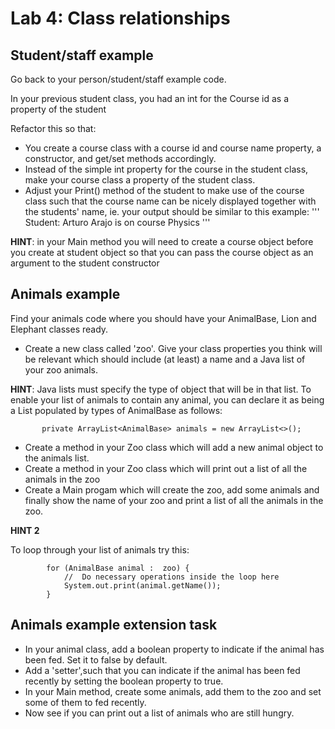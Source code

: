 # Lab 4: Class relationships


## Student/staff example

Go back to your person/student/staff example code.

In your previous student class, you had an int for the Course id as a property of the student

Refactor this so that:

   * You create a course class with a course id and course name property, a constructor, and get/set methods accordingly.
   * Instead of the simple int property for the course in the student class, make your course class a property of the student class.
   * Adjust your Print() method of the student to make use of the course class such that the course name can be nicely displayed together with the students' name, ie. your output should be similar to this example:
     '''
     Student: Arturo Arajo is on course Physics
     '''

__HINT__: in your Main method you will need to create a course object before you create at student object so that you can pass the course object as an argument to the student constructor

## Animals example

Find your animals code where you should have your AnimalBase, Lion and Elephant classes ready.

   * Create a new class called 'zoo'.  Give your class properties you think will be relevant which should include (at least) a name and a Java list of your zoo animals.
     
__HINT__: Java lists must specify the type of object that will be in that list.  To enable your list of animals to contain any animal, you can declare it as being a List populated by types of AnimalBase as follows:

```
       private ArrayList<AnimalBase> animals = new ArrayList<>();

```



  * Create a method in your Zoo class which will add a new animal object to the animals list.
  * Create a method in your Zoo class which will print out a list of all the animals in the zoo
  * Create a Main progam which will create the zoo, add some animals and finally show the name of your zoo and print a list of all the animals in the zoo.

__HINT 2__

To loop through your list of animals try this:

```
        for (AnimalBase animal :  zoo) {
            //  Do necessary operations inside the loop here
            System.out.print(animal.getName());
        }

```

## Animals example extension task

 * In your animal class, add a boolean property to indicate if the animal has been fed.  Set it to false by default.
 * Add a 'setter',such that you can indicate if the animal has been fed recently by setting the boolean property to true.
 * In your Main method, create some animals, add them to the zoo and set some of them to fed recently.
 * Now see if you can print out a list of animals who are still hungry.
